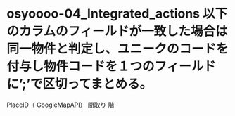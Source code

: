 # osyoooo-04_Integrated_actions 以下のカラムのフィールドが一致した場合は同一物件と判定し、ユニークのコードを付与し物件コードを１つのフィールドに’;’で区切ってまとめる。
PlaceID（ GoogleMapAPI）
間取り
階
